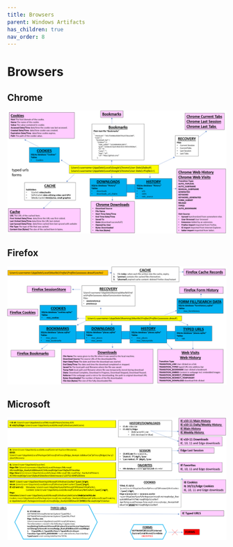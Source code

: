 ```yaml
---
title: Browsers
parent: Windows Artifacts
has_children: true
nav_order: 8
---
```


# Browsers

## Chrome
![image](/assets/images/browsers/Chrome.PNG "Chrome")

## Firefox
![image](/assets/images/browsers/firefox.PNG "Firefox")

## Microsoft
![image](/assets/images/browsers/Microsoft.PNG "Microsoft")